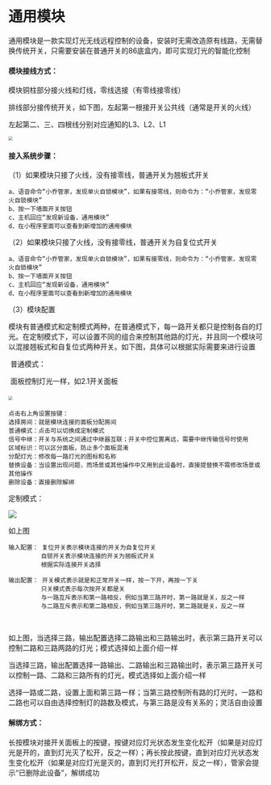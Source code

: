 # 通用模块

通用模块是一款实现灯光无线远程控制的设备，安装时无需改造原有线路，无需替换传统开关，只需要安装在普通开关的86底盒内，即可实现灯光的智能化控制

#### 模块接线方式：

模块铜柱部分接火线和灯线，零线选接（有零线接零线）

排线部分接传统开关，如下图，左起第一根接开关公共线（通常是开关的火线）

左起第二、三、四根线分别对应通知的L3、L2、L1

<img src="http://open.cspugoing.com/img/help/module-1.png" style="zoom:50%;" /><img src="http://open.cspugoing.com/img/help/module-2.png" alt="" style="zoom:50%;" />

#### 接入系统步骤：

（1）如果模块只接了火线，没有接零线，普通开关为翘板式开关

	a、语音命令“小乔管家，发现单火自锁模块”，如果有接零线，则命令为：“小乔管家，发现零火自锁模块”
	b、按一下墙面开关按钮
	c、主机回应“发现新设备，通用模块”
	d、在小程序里面可以查看到新增加的通用模块
（2）如果模块只接了火线，没有接零线，普通开关为自复位式开关

	a、语音命令“小乔管家，发现单火自锁模块”，如果有接零线，则命令为：“小乔管家，发现零火自锁模块”
	b、按一下墙面开关按钮
	c、主机回应“发现新设备，通用模块”
	d、在小程序里面可以查看到新增加的通用模块
（3）模块配置

模块有普通模式和定制模式两种，在普通模式下，每一路开关都只是控制各自的灯光。在定制模式下，可以设置不同的组合来控制其他路的灯光，并且同一个模块可以混接翘板式和自复位式两种开关。如下图，具体可以根据实际需要来进行设置

​	普通模式：

​	面板控制灯光一样，如2.1开关面板

​	<img src="http://open.cspugoing.com/img/help/module-3.png" style="zoom:50%;" />

```
点击右上角设置按键：
选择房间：就是模块连接的面板分配房间
普通模式：点击可以切换成定制模式
信号中继：开关与系统之间通过中继器互联；开关中控位置离远，需要中继传输信号时使用
区域标识：可以区分面板，防止多个面板混淆
分配灯光：修改每一路灯光的图标和名称
替换设备：当设置出现问题，而场景或其他操作中又用到此设备时，直接提替换不需修改场景或其他操作
删除设备：直接删除解绑
```

定制模式：

![](http://open.cspugoing.com/img/help/module-4.png)

如上图

```
输入配置： 复位开关表示模块连接的开关为自复位开关
		 自锁开关表示模块连接的开关为翘板式开关
		 根据实际连接开关选择
```

```
输出配置： 开关模式表示就是和正常开关一样，按一下开，再按一下关
		 只关模式表示每次按开关都是关
		 与一路互斥表示和第一路相反，例如当第三路开时，第一路就是关，反之一样
		 与二路互斥表示和第二路相反，例如当第三路开时，第二路就是关，反之一样
```

<img src="http://open.cspugoing.com/img/help/module-5.png" alt="" style="zoom:80%;" />	<img src="http://open.cspugoing.com/img/help/module-6.png" alt="" style="zoom:80%;" />     

如上图，当选择三路，输出配置选择二路输出和三路输出时，表示第三路开关可以控制二路和三路两路的灯光；模式选择如上面介绍一样

当选择三路，输出配置选择一路输出、二路输出和三路输出时，表示第三路开关可以控制一路、二路和三路所有的灯光，模式选择如上面介绍一样

选择一路或二路，设置上面和第三路一样；当第三路控制所有路的灯光时，一路和二路也可以自由选择控制灯的路数及模式，与第三路是没有关系的；灵活自由设置

#### 解绑方式：

长按模块对接开关面板上的按键，按键对应灯光状态发生变化松开（如果是对应灯光是开的，直到灯光灭了松开，反之一样）；再长按此按键，直到对应灯光状态发生变化松开（如果是对应灯光是灭的，直到灯光打开松开，反之一样），管家会提示“已删除此设备”，解绑成功